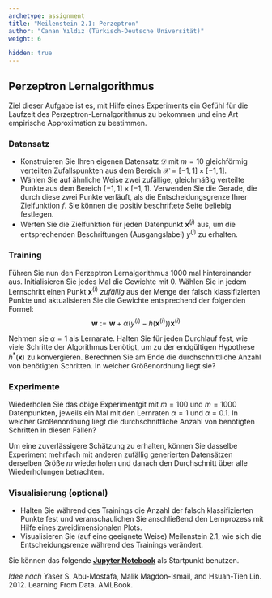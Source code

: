 ```yaml
---
archetype: assignment
title: "Meilenstein 2.1: Perzeptron"
author: "Canan Yıldız (Türkisch-Deutsche Universität)"
weight: 6

hidden: true
---
```



## Perzeptron Lernalgorithmus

Ziel dieser Aufgabe ist es, mit Hilfe eines Experiments ein Gefühl für die Laufzeit des Perzeptron-Lernalgorithmus zu bekommen und eine Art empirische Approximation zu bestimmen.

### Datensatz
*   Konstruieren Sie Ihren eigenen Datensatz $\mathcal{D}$ mit $m=10$ gleichförmig verteilten Zufallspunkten aus dem Bereich $\mathcal{X}=[−1, 1]\times[−1, 1]$.
*   Wählen Sie auf ähnliche Weise zwei zufällige, gleichmäßig verteilte Punkte aus dem Bereich $[−1, 1]\times[−1, 1]$. Verwenden Sie die Gerade, die durch diese zwei Punkte verläuft, als die Entscheidungsgrenze Ihrer Zielfunktion $f$. Sie können die positiv beschriftete Seite beliebig festlegen.
*   Werten Sie die Zielfunktion für jeden Datenpunkt $\mathbf{x}^{(j)}$ aus, um die entsprechenden Beschriftungen (Ausgangslabel) $y^{(j)}$ zu erhalten.

### Training
Führen Sie nun den Perzeptron Lernalgorithmus $1000$ mal hintereinander aus. Initialisieren Sie jedes Mal die Gewichte mit $0$. Wählen Sie in jedem Lernschritt einen Punkt $\mathbf{x}^{(i)}$ *zufällig* aus der Menge der falsch klassifizierten Punkte und aktualisieren Sie die Gewichte entsprechend der folgenden Formel:
$$\mathbf{w}:=\mathbf{w}+\alpha ( y^{(i)} - h(\mathbf{x}^{(i)}) ) \mathbf{x}^{(i)}$$

Nehmen sie $\alpha=1$ als Lernarate. Halten Sie für jeden Durchlauf fest, wie viele Schritte der Algorithmus benötigt, um zu der endgültigen Hypothese $h^{*}(\mathbf{x})$ zu konvergieren. Berechnen Sie am Ende die durchschnittliche Anzahl von benötigten Schritten. In welcher Größenordnung liegt sie?

### Experimente
Wiederholen Sie das obige Experimentgit  mit $m=100$ und $m=1000$ Datenpunkten, jeweils ein Mal mit den Lernraten $\alpha=1$ und $\alpha=0.1$. In welcher Größenordnung liegt die durchschnittliche Anzahl von benötigten Schritten in diesen Fällen?

Um eine zuverlässigere Schätzung zu erhalten, können Sie dasselbe Experiment mehrfach mit anderen zufällig generierten Datensätzen derselben Größe $m$ wiederholen und danach den Durchschnitt über alle Wiederholungen betrachten.

### Visualisierung (optional)
*   Halten Sie während des Trainings die Anzahl der falsch klassifizierten Punkte fest und veranschaulichen Sie anschließend den Lernprozess mit Hilfe eines zweidimensionalen Plots.
*   Visualisieren Sie (auf eine geeignete Weise) Meilenstein 2.1, wie sich die Entscheidungsrenze während des Trainings verändert.

 Sie können das folgende [**Jupyter Notebook**](https://github.com/Artificial-Intelligence-FHB-TDU/KI-Vorlesung/blob/master/markdown/assignments/files/perzeptron_lernalgorithmus_starter.ipynb) als Startpunkt benutzen.

*Idee nach* Yaser S. Abu-Mostafa, Malik Magdon-Ismail, and Hsuan-Tien Lin. 2012. Learning From Data. AMLBook.
